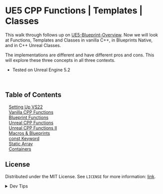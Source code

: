 # UE5 CPP Functions | Templates | Classes


<!-- OVERVIEW -->
This walk through follows up on [UE5-Blueprint-Overview](https://github.com/maubanel/UE5-BP-Overview/tree/main). Now we will look at Functions, Templates and Classes in vanilla C++, in Blueprints Native, and in C++ Unreal Classes.

The implementations are different and have different pros and cons.  This will explore these three concepts in all three contexts.

* Tested on Unreal Engine 5.2

<br>

<!-- TOC -->
## Table of Contents

<kbd></kbd> &nbsp;&nbsp; [Setting Up VS22](setting-up/README.md#user-content-setting-up-unreal) <br>
<kbd></kbd> &nbsp;&nbsp; [Vanilla CPP Functions](vanilla-functions/README.md#user-content-vanilla-cpp-functions) <br>
<kbd></kbd> &nbsp;&nbsp; [Blueprint Functions](bp-functions/README.md#user-content-blueprint-functions) <br>
<kbd></kbd> &nbsp;&nbsp; [Unreal CPP Functions](unreal-cpp-functions/README.md#user-content-unreal-cpp-functions) <br>
<kbd></kbd> &nbsp;&nbsp; [Unreal CPP Functions II](unreal-cpp-functions-ii/README.md#user-content-unreal-cpp-functions-ii) <br>
<kbd></kbd> &nbsp;&nbsp; [Macros & Blueprints](macros/README.md#user-content-macros--blueprints) <br>
<kbd></kbd> &nbsp;&nbsp; [const Keyword](const/README.md#user-content-const-keyword) <br>
<kbd></kbd> &nbsp;&nbsp; [Static Array](static-array/README.md#user-content-static-array) <br>
<kbd></kbd> &nbsp;&nbsp; [Containers](containers/README.md#user-content-containers) <br>


<!-- LICENSE -->
## License
Distributed under the MIT License. See `LICENSE` for more information: [link](LICENSE).

</details>
<details><summary>Dev Tips</summary>
make git m="add commit message"
</details>